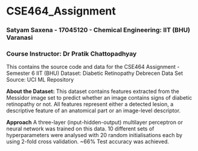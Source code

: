# CSE464_Assignment
### Satyam Saxena - 17045120 - Chemical Engineering: IIT (BHU) Varanasi
### Course Instructor: Dr Pratik Chattopadhyay
This contains the source code and data for the CSE464 Assignment - Semester 6 IIT (BHU)
Dataset: Diabetic Retinopathy Debrecen Data Set
Source: UCI ML Repository

**About the Dataset:**
This dataset contains features extracted from the Messidor image set to predict whether an image contains signs of diabetic retinopathy or not. All features represent either a detected lesion, a descriptive feature of an anatomical part or an image-level descriptor.

**Approach**
A three-layer (input-hidden-output) multilayer perceptron or neural network was trained on this data. 10 different sets of hyperparameters were analysed with 20 random initialisations each by using 2-fold cross validation. ~66% Test accuracy was achieved.
